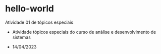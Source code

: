 # hello-world
Atividade 01 de tópicos especiais

- Atividade tópicos especiais do curso de análise e desenvolvimento de sistemas

- 14/04/2023
